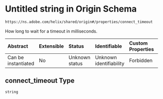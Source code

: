 # Untitled string in Origin Schema

```txt
https://ns.adobe.com/helix/shared/origin#/properties/connect_timeout
```

How long to wait for a timeout in milliseconds.

| Abstract            | Extensible | Status         | Identifiable            | Custom Properties | Additional Properties | Access Restrictions | Defined In                                                       |
| :------------------ | :--------- | :------------- | :---------------------- | :---------------- | :-------------------- | :------------------ | :--------------------------------------------------------------- |
| Can be instantiated | No         | Unknown status | Unknown identifiability | Forbidden         | Allowed               | none                | [origin.schema.json*](origin.schema.json "open original schema") |

## connect_timeout Type

`string`
